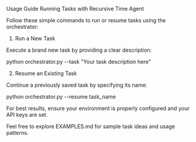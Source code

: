 Usage Guide
Running Tasks with Recursive Time Agent

Follow these simple commands to run or resume tasks using the orchestrator:
1. Run a New Task

Execute a brand new task by providing a clear description:

python orchestrator.py --task "Your task description here"

2. Resume an Existing Task

Continue a previously saved task by specifying its name:

python orchestrator.py --resume task_name

For best results, ensure your environment is properly configured and your API keys are set.

Feel free to explore EXAMPLES.md for sample task ideas and usage patterns.
